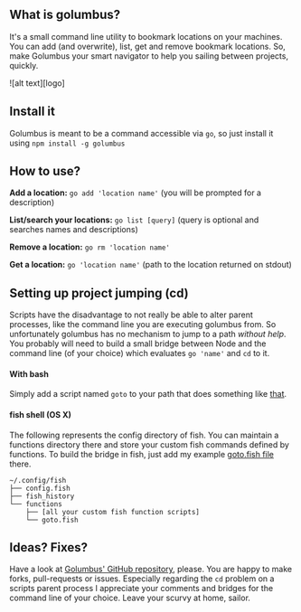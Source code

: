 ## What is golumbus?

It's a small command line utility to bookmark locations on your machines.
You can add (and overwrite), list, get and remove bookmark locations.
So, make Golumbus your smart navigator to help you sailing between projects, quickly.

![alt text][logo]

## Install it

Golumbus is meant to be a command accessible via `go`, so just install it using
`npm install -g golumbus`

## How to use?

**Add a location:** `go add 'location name'` (you will be prompted for a description)

**List/search your locations:** `go list [query]` (query is optional and searches names and descriptions)

**Remove a location:** `go rm 'location name'`

**Get a location:** `go 'location name'` (path to the location returned on stdout)

## Setting up project jumping (cd)

Scripts have the disadvantage to not really be able to alter parent processes, like the command line you are executing golumbus from.
So unfortunately golumbus has no mechanism to jump to a path *without help*. You probably will need to build a small bridge between Node and the command line (of your choice) which evaluates `go 'name'` and `cd` to it.

#### With bash

Simply add a script named `goto` to your path that does something like [that](goto.sh).

#### fish shell (OS X)

The following represents the config directory of fish. You can maintain a functions directory there and store your custom fish commands defined by functions. To build the bridge in fish, just add my example [goto.fish file](goto.fish) there.

```
~/.config/fish
├── config.fish
├── fish_history
└── functions
    ├── [all your custom fish function scripts]
    └── goto.fish
```


## Ideas? Fixes?

Have a look at [Golumbus' GitHub repository](http://github.com/JonasPriest/golumbus), please. You are happy to make forks, pull-requests or issues. Especially regarding the `cd` problem on a scripts parent process I appreciate your comments and bridges for the command line of your choice.
Leave your scurvy at home, sailor.


[demo]: https://i.imgsafe.org/ba9acd5.gif
